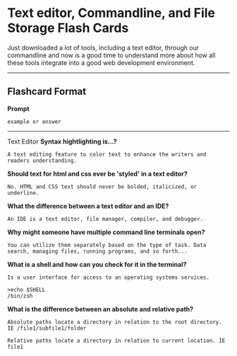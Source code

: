 # Text editor, Commandline, and File Storage Flash Cards
Just downloaded a lot of tools, including a text editor, through our commandline and now is a good time to understand more about how all these tools integrate into a good web development environment.

___
## Flashcard Format
**Prompt**
```
example or answer
```
---

Text Editor
**Syntax hightlighting is...?**
```
A text editing feature to color text to enhance the writers and readers understanding.
```


**Should text for html and css ever be 'styled' in a text editor?**
```
No. HTML and CSS text should never be bolded, italicized, or underline.
```


**What the difference between a text editor and an IDE?**
```
An IDE is a text editor, file manager, compiler, and debugger. 
```

**Why might someone have multiple command line terminals open?**
```
You can utilize them separately based on the type of task. Data search, managing files, running programs, and so forth...
```

**What is a shell and how can you check for it in the terminal?**
```
Is a user interface for access to an operating systems services. 

>echo $SHELL
/bin/zsh
```

**What is the difference between an absolute and relative path?**
```
Absolute paths locate a directory in relation to the root directory. IE /file1/subfile1/folder

Relative paths locate a directory in relation to current location. IE file1
```
